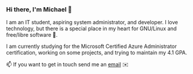 ### Hi there, I'm Michael 🖖
I am an IT student, aspiring system administrator, and developer. I love technology, but there is a special place in my heart for GNU/Linux and free/libre software :penguin:.

I am currently studying for the Microsoft Certified Azure Administrator certification, working on some projects, and trying to maintain my 4.1 GPA.

📫 If you want to get in touch send me an [email](mailto:mcook0775@gmail.com) :envelope:

<!--
**michaelacook/michaelacook** is a ✨ _special_ ✨ repository because its `README.md` (this file) appears on your GitHub profile.

Here are some ideas to get you started:

- 🔭 I’m currently working on ...
- 🌱 I’m currently learning ...
- 👯 I’m looking to collaborate on ...
- 🤔 I’m looking for help with ...
- 💬 Ask me about ...
- 📫 How to reach me: ...
- 😄 Pronouns: ...
- ⚡ Fun fact: ...
-->
